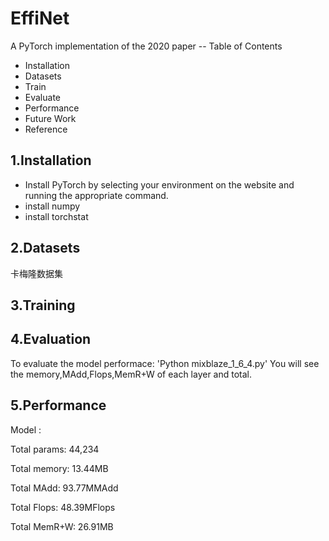 # EffiNet

A PyTorch implementation of the 2020 paper -- 
Table of Contents
-	Installation
-	Datasets
-	Train
-	Evaluate
-	Performance
-	Future Work
-	Reference
       
## 1.Installation
-	Install PyTorch by selecting your environment on the website and running the appropriate command.
-	install numpy 
-	install torchstat 

## 2.Datasets
卡梅隆数据集

## 3.Training 

## 

## 4.Evaluation
To evaluate the model performace:
'Python mixblaze_1_6_4.py'
You will see the memory,MAdd,Flops,MemR+W of each layer and total.

## 5.Performance
Model :

Total params: 44,234

Total memory: 13.44MB

Total MAdd: 93.77MMAdd

Total Flops: 48.39MFlops

Total MemR+W: 26.91MB


